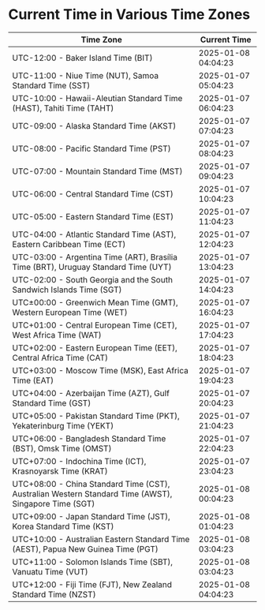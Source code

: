 # Current Time in Various Time Zones

| Time Zone | Current Time |
|-----------|--------------|
| UTC-12:00 - Baker Island Time (BIT) | 2025-01-08 04:04:23 |
| UTC-11:00 - Niue Time (NUT), Samoa Standard Time (SST) | 2025-01-07 05:04:23 |
| UTC-10:00 - Hawaii-Aleutian Standard Time (HAST), Tahiti Time (TAHT) | 2025-01-07 06:04:23 |
| UTC-09:00 - Alaska Standard Time (AKST) | 2025-01-07 07:04:23 |
| UTC-08:00 - Pacific Standard Time (PST) | 2025-01-07 08:04:23 |
| UTC-07:00 - Mountain Standard Time (MST) | 2025-01-07 09:04:23 |
| UTC-06:00 - Central Standard Time (CST) | 2025-01-07 10:04:23 |
| UTC-05:00 - Eastern Standard Time (EST) | 2025-01-07 11:04:23 |
| UTC-04:00 - Atlantic Standard Time (AST), Eastern Caribbean Time (ECT) | 2025-01-07 12:04:23 |
| UTC-03:00 - Argentina Time (ART), Brasília Time (BRT), Uruguay Standard Time (UYT) | 2025-01-07 13:04:23 |
| UTC-02:00 - South Georgia and the South Sandwich Islands Time (SGT) | 2025-01-07 14:04:23 |
| UTC±00:00 - Greenwich Mean Time (GMT), Western European Time (WET) | 2025-01-07 16:04:23 |
| UTC+01:00 - Central European Time (CET), West Africa Time (WAT) | 2025-01-07 17:04:23 |
| UTC+02:00 - Eastern European Time (EET), Central Africa Time (CAT) | 2025-01-07 18:04:23 |
| UTC+03:00 - Moscow Time (MSK), East Africa Time (EAT) | 2025-01-07 19:04:23 |
| UTC+04:00 - Azerbaijan Time (AZT), Gulf Standard Time (GST) | 2025-01-07 20:04:23 |
| UTC+05:00 - Pakistan Standard Time (PKT), Yekaterinburg Time (YEKT) | 2025-01-07 21:04:23 |
| UTC+06:00 - Bangladesh Standard Time (BST), Omsk Time (OMST) | 2025-01-07 22:04:23 |
| UTC+07:00 - Indochina Time (ICT), Krasnoyarsk Time (KRAT) | 2025-01-07 23:04:23 |
| UTC+08:00 - China Standard Time (CST), Australian Western Standard Time (AWST), Singapore Time (SGT) | 2025-01-08 00:04:23 |
| UTC+09:00 - Japan Standard Time (JST), Korea Standard Time (KST) | 2025-01-08 01:04:23 |
| UTC+10:00 - Australian Eastern Standard Time (AEST), Papua New Guinea Time (PGT) | 2025-01-08 03:04:23 |
| UTC+11:00 - Solomon Islands Time (SBT), Vanuatu Time (VUT) | 2025-01-08 03:04:23 |
| UTC+12:00 - Fiji Time (FJT), New Zealand Standard Time (NZST) | 2025-01-08 04:04:23 |
